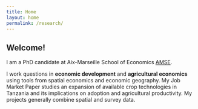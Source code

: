 ```yaml
---
title: Home
layout: home
permalink: /research/
---
```


## Welcome! 

I am a PhD candidate at Aix-Marseille School of Economics [AMSE].

<p> I work questions in <strong>economic development</strong> and <strong>agricultural economics</strong> using tools from spatial economics and economic geography. My Job Market Paper studies an expansion of available crop technologies in Tanzania and its implications on adoption and agricultural productivity. My projects generally combine spatial and survey data. </p>

[AMSE]: [https://just-the-docs.github.io/just-the-docs/](https://www.amse-aixmarseille.fr/en)
